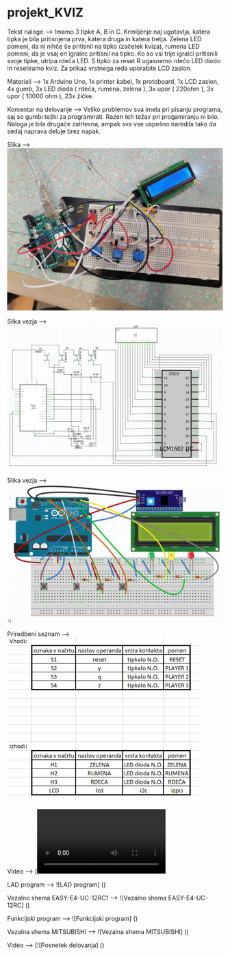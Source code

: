 # projekt_KVIZ

Tekst naloge --> Imamo 3 tipke A, B in C. Krmiljenje naj ugotavlja, katera tipka je bila pritisnjena prva, katera druga in katera tretja. Zelena LED pomeni, da ni nihče še pritisnil na tipko (začetek kviza), rumena LED pomeni, da je vsaj en igralec pritisnil na tipko. Ko so vsi trije igralci pritisnili svoje tipke, utripa rdeča LED. S tipko za reset R ugasnemo rdečo LED diodo in resetiramo kviz. Za prikaz vrstnega reda uporabite LCD zaslon.

Materiali --> 1x Arduino Uno, 1x printer kabel, 1x protoboard, 1x LCD zaslon, 4x gumb, 3x LED dioda        ( rdeča, rumena, zelena ), 3x upor ( 220ohm ), 3x upor ( 10000 ohm ), 23x žičke. 

Komentar na delovanje --> Veliko problemov sva imela pri pisanju programa, saj so gumbi težki za programirati. Razen teh težav pri progamiranju ni bilo. Naloga je bila drugače zahtevna, ampak sva vse uspešno naredila tako da sedaj naprava deluje brez napak. 


Slika --> ![Slika vezave](https://raw.githubusercontent.com/bozoslapy/projekt_KVIZ/main/IMG_20220601_075849.jpg)


Slika vezja --> ![schematic](https://raw.githubusercontent.com/bozoslapy/projekt_KVIZ/main/schematic.PNG)


Slika vezja --> ![protoboard](https://raw.githubusercontent.com/bozoslapy/projekt_KVIZ/main/image.png)


Priredbeni seznam --> ![priredbeni sezanm](https://raw.githubusercontent.com/bozoslapy/projekt_KVIZ/main/siuuuu.PNG)


Video --> [![Posnetek delovanja](https://raw.githubusercontent.com/bozoslapy/projekt_KVIZ/main/petal_20220601_094539.mp4)


LAD program --> ![LAD program] ()


Vezalno shema EASY-E4-UC-12RC1 --> ![Vezalno shema EASY-E4-UC-12RC] ()


Funkcijski program --> ![Funkcijski program] ()


Vezalna shema MITSUBISHI --> ![Vezalna shema MITSUBISHI] ()


Video --> [![Posnetek delovanja] ()







